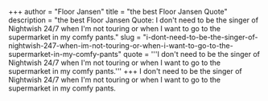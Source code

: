 +++
author = "Floor Jansen"
title = "the best Floor Jansen Quote"
description = "the best Floor Jansen Quote: I don't need to be the singer of Nightwish 24/7 when I'm not touring or when I want to go to the supermarket in my comfy pants."
slug = "i-dont-need-to-be-the-singer-of-nightwish-247-when-im-not-touring-or-when-i-want-to-go-to-the-supermarket-in-my-comfy-pants"
quote = '''I don't need to be the singer of Nightwish 24/7 when I'm not touring or when I want to go to the supermarket in my comfy pants.'''
+++
I don't need to be the singer of Nightwish 24/7 when I'm not touring or when I want to go to the supermarket in my comfy pants.
